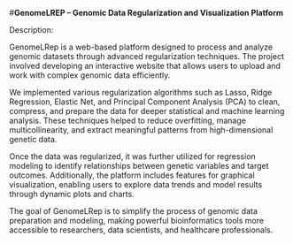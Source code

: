 #<b>GenomeLREP – Genomic Data Regularization and Visualization Platform</b>

Description:

GenomeLRep is a web-based platform designed to process and analyze genomic datasets through advanced regularization techniques. The project involved developing an interactive website that allows users to upload and work with complex genomic data efficiently.

We implemented various regularization algorithms such as Lasso, Ridge Regression, Elastic Net, and Principal Component Analysis (PCA) to clean, compress, and prepare the data for deeper statistical and machine learning analysis. These techniques helped to reduce overfitting, manage multicollinearity, and extract meaningful patterns from high-dimensional genetic data.

Once the data was regularized, it was further utilized for regression modeling to identify relationships between genetic variables and target outcomes. Additionally, the platform includes features for graphical visualization, enabling users to explore data trends and model results through dynamic plots and charts.

The goal of GenomeLRep is to simplify the process of genomic data preparation and modeling, making powerful bioinformatics tools more accessible to researchers, data scientists, and healthcare professionals.
